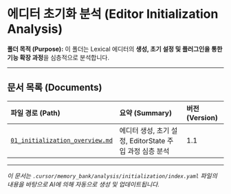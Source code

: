 # 에디터 초기화 분석 (Editor Initialization Analysis)

**폴더 목적 (Purpose):** 이 폴더는 Lexical 에디터의 **생성, 초기 설정 및 플러그인을 통한 기능 확장 과정**을 심층적으로 분석합니다.

---

## 문서 목록 (Documents)

| 파일 경로 (Path)                                 | 요약 (Summary)                               | 버전 (Version) |
| :----------------------------------------------- | :------------------------------------------- | :------------- |
| [`01_initialization_overview.md`](./01_initialization_overview.md) | 에디터 생성, 초기 설정, EditorState 주입 과정 심층 분석 | 1.1            |

---

*이 문서는 `.cursor/memory_bank/analysis/initialization/index.yaml` 파일의 내용을 바탕으로 AI에 의해 자동으로 생성 및 업데이트됩니다.* 